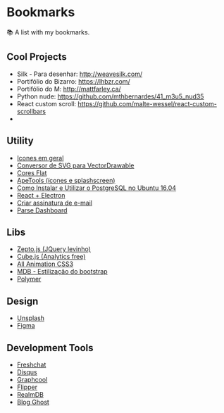 # Bookmarks
📚 A list with my bookmarks.

## Cool Projects
* Silk - Para desenhar: http://weavesilk.com/
* Portifólio do Bizarro: https://lhbzr.com/
* Portifólio do M: http://mattfarley.ca/
* Python nude: https://github.com/mthbernardes/41_m3u5_nud35 
* React custom scroll: https://github.com/malte-wessel/react-custom-scrollbars
* 

## Utility
- [Icones em geral](https://thenounproject.com/)
- [Conversor de SVG para VectorDrawable](http://inloop.github.io/svg2android/)
- [Cores Flat](https://flatuicolors.com/)
- [ApeTools (ícones e splashscreen)](https://apetools.webprofusion.com/#/)
- [Como Instalar e Utilizar o PostgreSQL no Ubuntu 16.04](https://www.digitalocean.com/community/tutorials/como-instalar-e-utilizar-o-postgresql-no-ubuntu-16-04-pt)
- [React + Electron](https://medium.com/@kitze/%EF%B8%8F-from-react-to-an-electron-app-ready-for-production-a0468ecb1da3)
- [Criar assinatura de e-mail](https://pt.mysignature.io/preview/dce1e583dd670e51022d)
- [Parse Dashboard](https://github.com/parse-community/parse-dashboard)

## Libs
- [Zepto.js (JQuery levinho)](https://zeptojs.com/)
- [Cube.js (Analytics free)](https://cube.dev/)
- [All Animation CSS3](http://all-animation.github.io/)
- [MDB - Estilização do bootstrap](http://mdbootstrap.com/css/masks/)
- [Polymer](https://lit-element.polymer-project.org/)

## Design 
- [Unsplash](https://unsplash.com/search/market)
- [Figma](https://www.figma.com/)

## Development Tools
- [Freshchat](https://developers.freshchat.com/)
- [Disqus](https://help.disqus.com/)
- [Graphcool](https://www.graph.cool/)
- [Flipper](https://fbflipper.com/)
- [RealmDB](https://realm.io/products/realm-database/)
- [Blog Ghost](https://github.com/TryGhost/Ghost)

